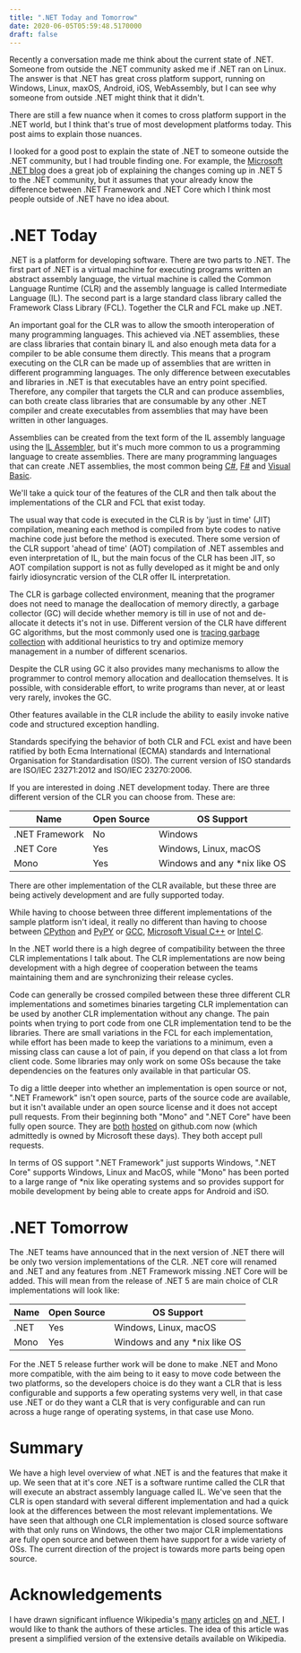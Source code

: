```yaml
---
title: ".NET Today and Tomorrow"
date: 2020-06-05T05:59:48.5170000
draft: false
---
```


Recently a conversation made me think about the current state of .NET. Someone from outside the .NET community asked me if .NET ran on Linux. The answer is that .NET has great cross platform support, running on Windows, Linux, maxOS, Android, iOS, WebAssembly, but I can see why someone from outside .NET might think that it didn't.

There are still a few nuance when it comes to cross platform support in the .NET world, but I think that's true of most development platforms today. This post aims to explain those nuances.

I looked for a good post to explain the state of .NET to someone outside the .NET community, but I had trouble finding one. For example, the [Microsoft .NET blog](https://devblogs.microsoft.com/dotnet/introducing-net-5/) does a great job of explaining the changes coming up in .NET 5 to the .NET community, but it assumes that your already know the difference between .NET Framework and .NET Core which I think most people outside of .NET have no idea about.

.NET Today
==========

.NET is a platform for developing software. There are two parts to .NET. The first part of .NET is a virtual machine for executing programs written an abstract assembly language, the virtual machine is called the Common Language Runtime (CLR) and the assembly language is called Intermediate Language (IL). The second part is a large standard class library called the Framework Class Library (FCL). Together the CLR and FCL make up .NET. 

An important goal for the CLR was to allow the smooth interoperation of many programming languages. This achieved via .NET assemblies, these are class libraries that contain binary IL and also enough meta data for a compiler to be able consume them directly. This means that a program executing on the CLR can be made up of assemblies that are written in different programming languages. The only difference between executables and libraries in .NET is that executables have an entry point specified. Therefore, any compiler that targets the CLR and can produce assemblies, can both create class libraries that are consumable by any other .NET compiler and create executables from assemblies that may have been written in other languages.

Assemblies can be created from the text form of the IL assembly language using the [IL Assembler](https://docs.microsoft.com/en-US/dotnet/framework/tools/ilasm-exe-il-assembler), but it's much more common to us a programming language to create assemblies. There are many programming languages that can create .NET assemblies, the most common being [C#](https://docs.microsoft.com/en-us/dotnet/csharp/), [F#](https://fsharp.org/) and [Visual Basic](https://docs.microsoft.com/en-us/dotnet/visual-basic/getting-started/).

We'll take a quick tour of the features of the CLR and then talk about the implementations of the CLR and FCL that exist today.

The usual way that code is executed in the CLR is by 'just in time' (JIT) compilation, meaning each method is compiled from byte codes to native machine code just before the method is executed. There some version of the CLR support 'ahead of time' (AOT) compilation of .NET assembles and even interpretation of IL, but the main focus of the CLR has been JIT, so AOT compilation support is not as fully developed as it might be and only fairly idiosyncratic version of the CLR offer IL interpretation.

The CLR is garbage collected environment, meaning that the programer does not need to manage the deallocation of memory directly, a garbage collector (GC) will decide whether memory is till in use of not and de-allocate it detects it's not in use. Different version of the CLR have different GC algorithms, but the most commonly used one is [tracing garbage collection](https://en.wikipedia.org/wiki/Tracing_garbage_collection) with additional heuristics to try and optimize memory management in a number of different scenarios.

Despite the CLR using GC it also provides many mechanisms to allow the programmer to control memory allocation and deallocation themselves. It is possible, with considerable effort, to write programs than never, at or least very rarely, invokes the GC.

Other features available in the CLR include the ability to easily invoke native code and structured exception handling. 

Standards specifying the behavior of both CLR and FCL exist and have been ratified by both Ecma International (ECMA) standards and International Organisation for Standardisation (ISO). The current version of ISO standards are ISO/IEC 23271:2012 and ISO/IEC 23270:2006.

If you are interested in doing .NET development today. There are three different version of the CLR you can choose from. These are:

Name            |   Open Source     |    OS Support
----------------|-------------------|-----------------------
.NET Framework  | No                | Windows
.NET Core       | Yes               | Windows, Linux, macOS
Mono            | Yes               | Windows and any *nix like OS

There are other implementation of the CLR available, but these three are being actively development and are fully supported today.

While having to choose between three different implementations of the sample platform isn't ideal, it really no different than having to choose between [CPython](https://www.python.org/) and [PyPY](https://www.pypy.org/) or [GCC](https://gcc.gnu.org/), [Microsoft Visual C++](https://docs.microsoft.com/en-us/cpp/?view=vs-2019) or [Intel C](https://software.intel.com/content/www/us/en/develop/tools/compilers/c-compilers.html). 

In the .NET world there is a high degree of compatibility between the three CLR implementations I talk about. The CLR implementations are now being development with a high degree of cooperation between the teams maintaining them and are synchronizing their release cycles.

Code can generally be crossed compiled between these three different CLR implementations and sometimes binaries targeting CLR implementation can be used by another CLR implementation without any change. The pain points when trying to port code from one CLR implementation tend to be the libraries. There are small variations in the FCL for each implementation, while effort has been made to keep the variations to a minimum, even a missing class can cause a lot of pain, if you depend on that class a lot from client code. Some libraries may only work on some OSs because the take dependencies on the features only available in that particular OS.

To dig a little deeper into whether an implementation is open source or not, ".NET Framework" isn't open source, parts of the source code are available, but it isn't available under an open source license and it does not accept pull requests. From their beginning both "Mono" and ".NET Core" have been fully open source. They are [both](https://github.com/dotnet) [hosted](https://github.com/mono/) on github.com now (which admittedly is owned by Microsoft these days). They both accept pull requests.

In terms of OS support ".NET Framework" just supports Windows, ".NET Core" supports Windows, Linux and MacOS, while "Mono" has been ported to a large range of *nix like operating systems and so provides support for mobile development by being able to create apps for Android and iSO.

.NET Tomorrow
=============

The .NET teams have announced that in the next version of .NET there will be only two version implementations of the CLR. .NET core will renamed and .NET and any features from .NET Framework missing .NET Core will be added. This will mean from the release of .NET 5 are main choice of CLR implementations will look like:

Name            |   Open Source     |    OS Support
----------------|-------------------|-----------------------
.NET            | Yes               | Windows, Linux, macOS
Mono            | Yes               | Windows and any *nix like OS

For the .NET 5 release further work will be done to make .NET and Mono more compatible, with the aim being to it easy to move code between the two platforms, so the developers choice is do they want a CLR that is less configurable and supports a few operating systems very well, in that case use .NET or do they want a CLR that is very configurable and can run across a huge range of operating systems, in that case use Mono.

Summary
=======

We have a high level overview of what .NET is and the features that make it up. We seen that at it's core .NET is a software runtime called the CLR that will execute an abstract assembly language called IL. We've seen that the CLR is open standard with several different implementation and had a quick look at the differences between the most relevant implementations. We have seen that although one CLR implementation is closed source software with that only runs on Windows, the other two major CLR implementations are fully open source and between them have support for a wide variety of OSs. The current direction of the project is towards more parts being open source.

Acknowledgements
================

I have drawn significant influence Wikipedia's [many](https://en.wikipedia.org/wiki/.NET_Framework) [articles](https://en.wikipedia.org/wiki/.NET_Core) [on](https://en.wikipedia.org/wiki/.NET_Framework_version_history) and [.NET](https://en.wikipedia.org/wiki/Common_Language_Infrastructure), I would like to thank the authors of these articles. The idea of this article was present a simplified version of the extensive details available on Wikipedia. 

